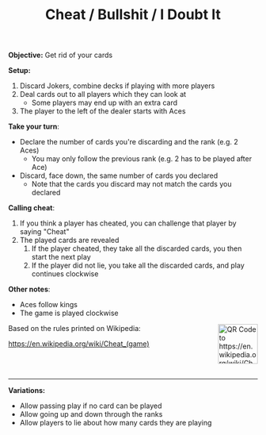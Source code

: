 ﻿---
title: Cheat / Bullshit / I Doubt It
players: 2 - 4+
round-time: 5 - 10
---

**Objective:** Get rid of your cards

**Setup:**

1. Discard Jokers, combine decks if playing with more players
2. Deal cards out to all players which they can look at
    - Some players may end up with an extra card
3. The player to the left of the dealer starts with Aces

**Take your turn**:

- Declare the number of cards you're discarding and the rank (e.g. 2 Aces)
  - You may only follow the previous rank (e.g. 2 has to be played after Ace)
- Discard, face down, the same number of cards you declared
  - Note that the cards you discard may not match the cards you declared

**Calling cheat**:

1. If you think a player has cheated, you can challenge that player by saying "Cheat"
2. The played cards are revealed
    1. If the player cheated, they take all the discarded cards, you then start the next play
    2. If the player did not lie, you take all the discarded cards, and play continues clockwise

**Other notes**:

- Aces follow kings
- The game is played clockwise

<!--split-->

<img alt="QR Code to https://en.wikipedia.org/wiki/Cheat_(game)" src="/api/qrcodes/aHR0cHM6Ly9lbi53aWtpcGVkaWEub3JnL3dpa2kvQ2hlYXRfKGdhbWUp" style="width: 5rem; float: right; margin: 0 0 1rem 1rem;">

Based on the rules printed on Wikipedia:

https://en.wikipedia.org/wiki/Cheat_(game)

<br></br>

---

**Variations:**

- Allow passing play if no card can be played
- Allow going up and down through the ranks
- Allow players to lie about how many cards they are playing
